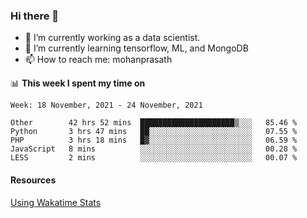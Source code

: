 ### Hi there 👋

- 🔭 I’m currently working as a data scientist.
- 🌱 I’m currently learning tensorflow, ML, and MongoDB
- 📫 How to reach me: mohanprasath

📊 **This week I spent my time on**
<!--START_SECTION:waka-->
```text
Week: 18 November, 2021 - 24 November, 2021

Other        42 hrs 52 mins  █████████████████████▒░░░   85.46 % 
Python       3 hrs 47 mins   ██░░░░░░░░░░░░░░░░░░░░░░░   07.55 % 
PHP          3 hrs 18 mins   █▓░░░░░░░░░░░░░░░░░░░░░░░   06.59 % 
JavaScript   8 mins          ░░░░░░░░░░░░░░░░░░░░░░░░░   00.28 % 
LESS         2 mins          ░░░░░░░░░░░░░░░░░░░░░░░░░   00.07 % 
```
<!--END_SECTION:waka-->

#### Resources
[Using Wakatime Stats](https://github.com/marketplace/actions/waka-readme)
